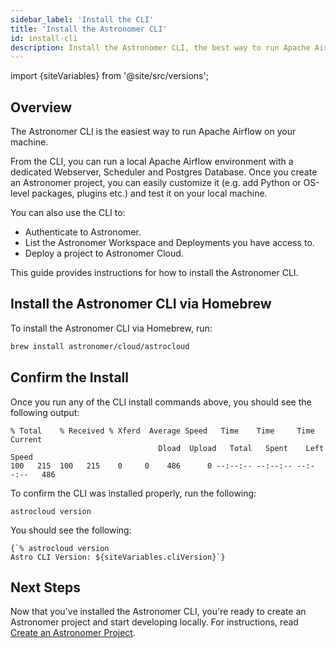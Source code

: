 ```yaml
---
sidebar_label: 'Install the CLI'
title: 'Install the Astronomer CLI'
id: install-cli
description: Install the Astronomer CLI, the best way to run Apache Airflow and test data pipelines on your local machine.
---
```


import {siteVariables} from '@site/src/versions';

## Overview

The Astronomer CLI is the easiest way to run Apache Airflow on your machine.

From the CLI, you can run a local Apache Airflow environment with a dedicated Webserver, Scheduler and Postgres Database. Once you create an Astronomer project, you can easily customize it (e.g. add Python or OS-level packages, plugins etc.) and test it on your local machine.

You can also use the CLI to:

- Authenticate to Astronomer.
- List the Astronomer Workspace and Deployments you have access to.
- Deploy a project to Astronomer Cloud.

This guide provides instructions for how to install the Astronomer CLI.

## Install the Astronomer CLI via Homebrew

To install the Astronomer CLI via Homebrew, run:

```sh
brew install astronomer/cloud/astrocloud
```

## Confirm the Install

Once you run any of the CLI install commands above, you should see the following output:

```
% Total    % Received % Xferd  Average Speed   Time    Time     Time  Current
                                 Dload  Upload   Total   Spent    Left  Speed
100   215  100   215    0     0    486      0 --:--:-- --:--:-- --:--:--   486
```

To confirm the CLI was installed properly, run the following:

```
astrocloud version
```

You should see the following:

<pre><code parentName="pre">{`% astrocloud version
Astro CLI Version: ${siteVariables.cliVersion}`}</code></pre>


## Next Steps

Now that you've installed the Astronomer CLI, you're ready to create an Astronomer project and start developing locally. For instructions, read [Create an Astronomer Project](create-project.md).
